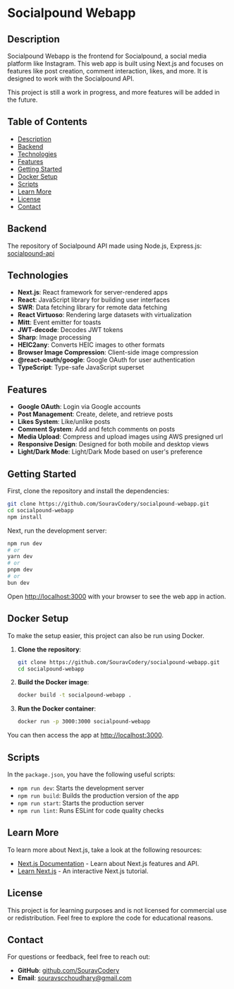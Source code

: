 # Socialpound Webapp

## Description

Socialpound Webapp is the frontend for Socialpound, a social media platform like Instagram. This web app is built using Next.js and focuses on features like post creation, comment interaction, likes, and more. It is designed to work with the Socialpound API.

This project is still a work in progress, and more features will be added in the future.

## Table of Contents

- [Description](#description)
- [Backend](#backend)
- [Technologies](#technologies)
- [Features](#features)
- [Getting Started](#getting-started)
- [Docker Setup](#docker-setup)
- [Scripts](#scripts)
- [Learn More](#learn-more)
- [License](#license)
- [Contact](#contact)

## Backend

The repository of Socialpound API made using Node.js, Express.js:  
[socialpound-api](https://github.com/SouravCodery/socialpound-api)

## Technologies

- **Next.js**: React framework for server-rendered apps
- **React**: JavaScript library for building user interfaces
- **SWR**: Data fetching library for remote data fetching
- **React Virtuoso**: Rendering large datasets with virtualization
- **Mitt**: Event emitter for toasts
- **JWT-decode**: Decodes JWT tokens
- **Sharp**: Image processing
- **HEIC2any**: Converts HEIC images to other formats
- **Browser Image Compression**: Client-side image compression
- **@react-oauth/google**: Google OAuth for user authentication
- **TypeScript**: Type-safe JavaScript superset

## Features

- **Google OAuth**: Login via Google accounts
- **Post Management**: Create, delete, and retrieve posts
- **Likes System**: Like/unlike posts
- **Comment System**: Add and fetch comments on posts
- **Media Upload**: Compress and upload images using AWS presigned url
- **Responsive Design**: Designed for both mobile and desktop views
- **Light/Dark Mode**: Light/Dark Mode based on user's preference

## Getting Started

First, clone the repository and install the dependencies:

```bash
git clone https://github.com/SouravCodery/socialpound-webapp.git
cd socialpound-webapp
npm install
```

Next, run the development server:

```bash
npm run dev
# or
yarn dev
# or
pnpm dev
# or
bun dev
```

Open [http://localhost:3000](http://localhost:3000) with your browser to see the web app in action.

## Docker Setup

To make the setup easier, this project can also be run using Docker.

1. **Clone the repository**:

   ```bash
   git clone https://github.com/SouravCodery/socialpound-webapp.git
   cd socialpound-webapp
   ```

2. **Build the Docker image**:

   ```bash
   docker build -t socialpound-webapp .
   ```

3. **Run the Docker container**:
   ```bash
   docker run -p 3000:3000 socialpound-webapp
   ```

You can then access the app at [http://localhost:3000](http://localhost:3000).

## Scripts

In the `package.json`, you have the following useful scripts:

- `npm run dev`: Starts the development server
- `npm run build`: Builds the production version of the app
- `npm run start`: Starts the production server
- `npm run lint`: Runs ESLint for code quality checks

## Learn More

To learn more about Next.js, take a look at the following resources:

- [Next.js Documentation](https://nextjs.org/docs) - Learn about Next.js features and API.
- [Learn Next.js](https://nextjs.org/learn) - An interactive Next.js tutorial.

## License

This project is for learning purposes and is not licensed for commercial use or redistribution. Feel free to explore the code for educational reasons.

## Contact

For questions or feedback, feel free to reach out:

- **GitHub**: [github.com/SouravCodery](https://github.com/SouravCodery)
- **Email**: souravscchoudhary@gmail.com
